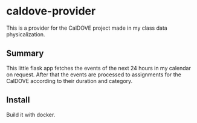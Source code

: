 # caldove-provider
This is a provider for the CalDOVE project made in my class data physicalization.

## Summary
This little flask app fetches the events of the next 24 hours in my calendar on request. After that the events are processed to assignments for the CalDOVE according to their duration and category.

## Install
Build it with docker.
